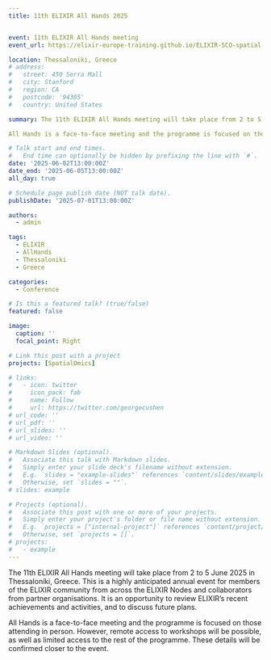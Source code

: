 ```yaml
---
title: 11th ELIXIR All Hands 2025


event: 11th ELIXIR All Hands meeting
event_url: https://elixir-europe-training.github.io/ELIXIR-SCO-spatial-omics

location: Thessaloniki, Greece
# address:
#   street: 450 Serra Mall
#   city: Stanford
#   region: CA
#   postcode: '94305'
#   country: United States

summary: The 11th ELIXIR All Hands meeting will take place from 2 to 5 June 2025 in Thessaloníki, Greece. This is a highly anticipated annual event for members of the ELIXIR community from across the ELIXIR Nodes and collaborators from partner organisations. It is an opportunity to review ELIXIR’s recent achievements and activities, and to discuss future plans.

All Hands is a face-to-face meeting and the programme is focused on those attending in person. However, remote access to workshops will be possible, as well as limited access to the rest of the programme. These details will be confirmed closer to the event.

# Talk start and end times.
#   End time can optionally be hidden by prefixing the line with `#`.
date: '2025-06-02T13:00:00Z'
date_end: '2025-06-05T13:00:00Z'
all_day: true

# Schedule page publish date (NOT talk date).
publishDate: '2025-07-01T13:00:00Z'

authors:
  - admin

tags:
  - ELIXIR
  - AllHands
  - Thessaloniki
  - Greece

categories:
  - Conference

# Is this a featured talk? (true/false)
featured: false

image:
  caption: ''
  focal_point: Right

# Link this post with a project
projects: [SpatialOmics]

# links:
#   - icon: twitter
#     icon_pack: fab
#     name: Follow
#     url: https://twitter.com/georgecushen
# url_code: ''
# url_pdf: ''
# url_slides: ''
# url_video: ''

# Markdown Slides (optional).
#   Associate this talk with Markdown slides.
#   Simply enter your slide deck's filename without extension.
#   E.g. `slides = "example-slides"` references `content/slides/example-slides.md`.
#   Otherwise, set `slides = ""`.
# slides: example

# Projects (optional).
#   Associate this post with one or more of your projects.
#   Simply enter your project's folder or file name without extension.
#   E.g. `projects = ["internal-project"]` references `content/project/deep-learning/index.md`.
#   Otherwise, set `projects = []`.
# projects:
#   - example
---
```


<!-- {{% callout note %}}
Click on the **Slides** button above to view the built-in slides feature.
{{% /callout %}}

Slides can be added in a few ways:

- **Create** slides using Hugo Blox Builder's [_Slides_](https://docs.hugoblox.com/reference/content-types/) feature and link using `slides` parameter in the front matter of the talk file
- **Upload** an existing slide deck to `static/` and link using `url_slides` parameter in the front matter of the talk file
- **Embed** your slides (e.g. Google Slides) or presentation video on this page using [shortcodes](https://docs.hugoblox.com/reference/markdown/).

Further event details, including [page elements](https://docs.hugoblox.com/reference/markdown/) such as image galleries, can be added to the body of this page. -->

The 11th ELIXIR All Hands meeting will take place from 2 to 5 June 2025 in Thessaloníki, Greece. This is a highly anticipated annual event for members of the ELIXIR community from across the ELIXIR Nodes and collaborators from partner organisations. It is an opportunity to review ELIXIR’s recent achievements and activities, and to discuss future plans.

All Hands is a face-to-face meeting and the programme is focused on those attending in person. However, remote access to workshops will be possible, as well as limited access to the rest of the programme. These details will be confirmed closer to the event.